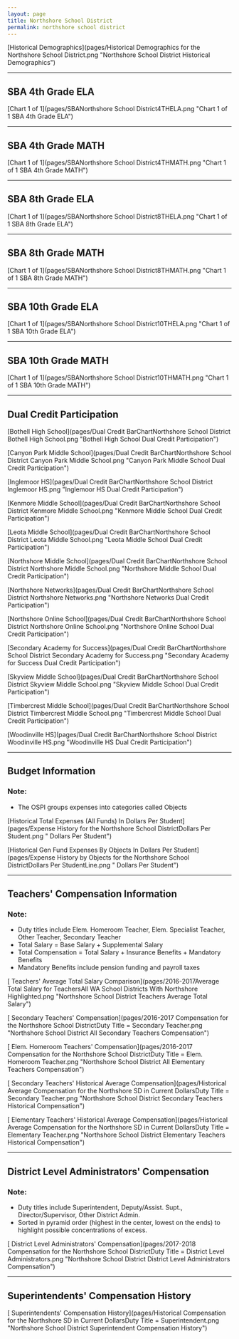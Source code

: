 ```yaml
---
layout: page
title: Northshore School District
permalink: northshore school district
---
```



[Historical Demographics](pages/Historical Demographics for the Northshore School District.png "Northshore School District Historical Demographics")

___

## SBA 4th Grade ELA

[Chart 1 of 1](pages/SBANorthshore School District4THELA.png "Chart 1 of 1 SBA 4th Grade ELA")


___

## SBA 4th Grade MATH

[Chart 1 of 1](pages/SBANorthshore School District4THMATH.png "Chart 1 of 1 SBA 4th Grade MATH")


___

## SBA 8th Grade ELA

[Chart 1 of 1](pages/SBANorthshore School District8THELA.png "Chart 1 of 1 SBA 8th Grade ELA")


___

## SBA 8th Grade MATH

[Chart 1 of 1](pages/SBANorthshore School District8THMATH.png "Chart 1 of 1 SBA 8th Grade MATH")


___

## SBA 10th Grade ELA

[Chart 1 of 1](pages/SBANorthshore School District10THELA.png "Chart 1 of 1 SBA 10th Grade ELA")


___

## SBA 10th Grade MATH

[Chart 1 of 1](pages/SBANorthshore School District10THMATH.png "Chart 1 of 1 SBA 10th Grade MATH")


___

## Dual Credit Participation

[Bothell High School](pages/Dual Credit BarChartNorthshore School District Bothell High School.png "Bothell High School Dual Credit Participation")

[Canyon Park Middle School](pages/Dual Credit BarChartNorthshore School District Canyon Park Middle School.png "Canyon Park Middle School Dual Credit Participation")

[Inglemoor HS](pages/Dual Credit BarChartNorthshore School District Inglemoor HS.png "Inglemoor HS Dual Credit Participation")

[Kenmore Middle School](pages/Dual Credit BarChartNorthshore School District Kenmore Middle School.png "Kenmore Middle School Dual Credit Participation")

[Leota Middle School](pages/Dual Credit BarChartNorthshore School District Leota Middle School.png "Leota Middle School Dual Credit Participation")

[Northshore Middle School](pages/Dual Credit BarChartNorthshore School District Northshore Middle School.png "Northshore Middle School Dual Credit Participation")

[Northshore Networks](pages/Dual Credit BarChartNorthshore School District Northshore Networks.png "Northshore Networks Dual Credit Participation")

[Northshore Online School](pages/Dual Credit BarChartNorthshore School District Northshore Online School.png "Northshore Online School Dual Credit Participation")

[Secondary Academy for Success](pages/Dual Credit BarChartNorthshore School District Secondary Academy for Success.png "Secondary Academy for Success Dual Credit Participation")

[Skyview Middle School](pages/Dual Credit BarChartNorthshore School District Skyview Middle School.png "Skyview Middle School Dual Credit Participation")

[Timbercrest Middle School](pages/Dual Credit BarChartNorthshore School District Timbercrest Middle School.png "Timbercrest Middle School Dual Credit Participation")

[Woodinville HS](pages/Dual Credit BarChartNorthshore School District Woodinville HS.png "Woodinville HS Dual Credit Participation")


___

## Budget Information
### Note:
- The OSPI groups expenses into categories called Objects

[Historical Total Expenses (All Funds) In Dollars Per Student](pages/Expense History for the Northshore School DistrictDollars Per Student.png " Dollars Per Student")

[Historical Gen Fund Expenses By Objects In Dollars Per Student](pages/Expense History by Objects for the Northshore School DistrictDollars Per StudentLine.png " Dollars Per Student")


___

## Teachers' Compensation Information
### Note:
- Duty titles include Elem. Homeroom Teacher, Elem. Specialist Teacher, Other Teacher, Secondary Teacher
- Total Salary = Base Salary + Supplemental Salary
- Total Compensation = Total Salary + Insurance Benefits + Mandatory Benefits
- Mandatory Benefits include pension funding and payroll taxes

[ Teachers' Average Total Salary Comparison](pages/2016-2017Average Total Salary for TeachersAll WA School Districts With Northshore Highlighted.png "Northshore School District Teachers Average Total Salary")

[ Secondary Teachers' Compensation](pages/2016-2017 Compensation for the Northshore School DistrictDuty Title = Secondary Teacher.png "Northshore School District All Secondary Teachers Compensation")

[ Elem. Homeroom Teachers' Compensation](pages/2016-2017 Compensation for the Northshore School DistrictDuty Title = Elem. Homeroom Teacher.png "Northshore School District All Elementary Teachers Compensation")

[ Secondary Teachers' Historical Average Compensation](pages/Historical Average Compensation for the Northshore SD in Current DollarsDuty Title = Secondary Teacher.png "Northshore School District Secondary Teachers Historical Compensation")

[ Elementary Teachers' Historical Average Compensation](pages/Historical Average Compensation for the Northshore SD in Current DollarsDuty Title = Elementary Teacher.png "Northshore School District Elementary Teachers Historical Compensation")


___

## District Level Administrators' Compensation

### Note:
- Duty titles include Superintendent, Deputy/Assist. Supt., Director/Supervisor, Other District Admin.
- Sorted in pyramid order (highest in the center, lowest on the ends) to highlight possible concentrations of excess.

[ District Level Administrators' Compensation](pages/2017-2018 Compensation for the Northshore School DistrictDuty Title = District Level Administrators.png "Northshore School District District Level Administrators Compensation")


___

## Superintendents' Compensation History

[ Superintendents' Compensation History](pages/Historical Compensation for the Northshore SD in Current DollarsDuty Title = Superintendent.png "Northshore School District Superintendent Compensation History")

